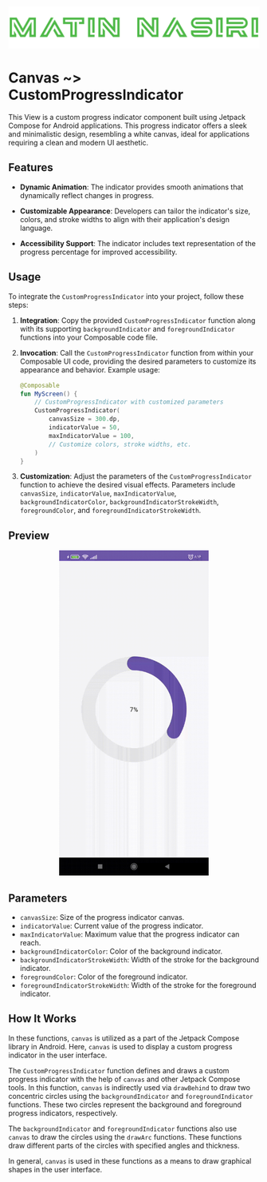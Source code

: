 ![Logo](https://raw.githubusercontent.com/matinnasiri01/matinnasiri01/main/main-logo.png)

# Canvas ~> CustomProgressIndicator
This View is a custom progress indicator component built using Jetpack Compose for Android applications. This progress indicator offers a sleek and minimalistic design, resembling a white canvas, ideal for applications requiring a clean and modern UI aesthetic.

## Features

- **Dynamic Animation**: The indicator provides smooth animations that dynamically reflect changes in progress.
  
- **Customizable Appearance**: Developers can tailor the indicator's size, colors, and stroke widths to align with their application's design language.

- **Accessibility Support**: The indicator includes text representation of the progress percentage for improved accessibility.

## Usage

To integrate the `CustomProgressIndicator` into your project, follow these steps:

1. **Integration**: Copy the provided `CustomProgressIndicator` function along with its supporting `backgroundIndicator` and `foregroundIndicator` functions into your Composable code file.

2. **Invocation**: Call the `CustomProgressIndicator` function from within your Composable UI code, providing the desired parameters to customize its appearance and behavior. Example usage:

    ```kotlin
    @Composable
    fun MyScreen() {
        // CustomProgressIndicator with customized parameters
        CustomProgressIndicator(
            canvasSize = 300.dp,
            indicatorValue = 50,
            maxIndicatorValue = 100,
            // Customize colors, stroke widths, etc.
        )
    }
    ```

3. **Customization**: Adjust the parameters of the `CustomProgressIndicator` function to achieve the desired visual effects. Parameters include `canvasSize`, `indicatorValue`, `maxIndicatorValue`, `backgroundIndicatorColor`, `backgroundIndicatorStrokeWidth`, `foregroundColor`, and `foregroundIndicatorStrokeWidth`.

## Preview
<p align="center">
  <img src="/reass/test.gif" width="300" />
</p>

## Parameters

- `canvasSize`: Size of the progress indicator canvas.
- `indicatorValue`: Current value of the progress indicator.
- `maxIndicatorValue`: Maximum value that the progress indicator can reach.
- `backgroundIndicatorColor`: Color of the background indicator.
- `backgroundIndicatorStrokeWidth`: Width of the stroke for the background indicator.
- `foregroundColor`: Color of the foreground indicator.
- `foregroundIndicatorStrokeWidth`: Width of the stroke for the foreground indicator.

## How It Works
In these functions, `canvas` is utilized as a part of the Jetpack Compose library in Android. Here, `canvas` is used to display a custom progress indicator in the user interface.

The `CustomProgressIndicator` function defines and draws a custom progress indicator with the help of `canvas` and other Jetpack Compose tools. In this function, `canvas` is indirectly used via `drawBehind` to draw two concentric circles using the `backgroundIndicator` and `foregroundIndicator` functions. These two circles represent the background and foreground progress indicators, respectively.

The `backgroundIndicator` and `foregroundIndicator` functions also use `canvas` to draw the circles using the `drawArc` functions. These functions draw different parts of the circles with specified angles and thickness.

In general, `canvas` is used in these functions as a means to draw graphical shapes in the user interface.
